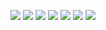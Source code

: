 <p align="center">
  <img src="https://count.getloli.com/get/@demo1?name=1&theme=booru-vp&num=1" />
  <img src="https://count.getloli.com/get/@demo2?name=2&theme=booru-vp&num=2" />
  <img src="https://count.getloli.com/get/@demo3?name=3&theme=booru-vp&num=3" />
  <img src="https://count.getloli.com/get/@demo4?name=4&theme=booru-vp&num=4" />
  <img src="https://count.getloli.com/get/@demo5?name=5&theme=booru-vp&num=5" />
  <img src="https://count.getloli.com/get/@demo6?name=6&theme=booru-vp&num=6" />
  <img src="https://count.getloli.com/get/@demo7?name=7&theme=booru-vp&num=7" />
</p>

